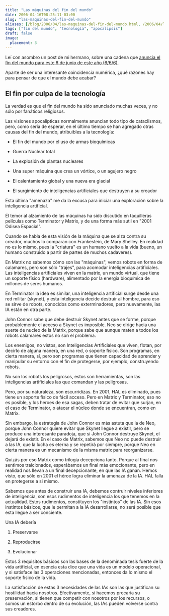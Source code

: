 ```yaml
---
title: "Las máquinas del fin del mundo"
date: 2006-04-16T08:25:11-03:00
slug: "las-maquinas-del-fin-del-mundo"
aliases: [/blog/2006/04/las-maquinas-del-fin-del-mundo.html, /2006/04/las-maquinas-del-fin-del-mundo.html, /2006/04/las_maquinas_del_fin_del_mundo.html]
tags: ["fin del mundo", "tecnología", "apocalipsis"]
draft: false
image:
  placement: 3
---
```


Leí con asombro un post de mi hermano, sobre una cadena que [anuncia el
fin del mundo para este 6 de junio de este año
(6/6/6)](http://replay.waybackmachine.org/20071029052925/http://www.ricardodiaz.org/archives/2006/04/fin.html).

Aparte de ser una interesante coincidencia numérica, ¿qué razones hay
para pensar de que el mundo debe acabar?

## El fin por culpa de la tecnología 

La verdad es que el fin del mundo ha sido anunciado muchas veces, y no
sólo por fanáticos religiosos.

Las visiones apocalípticas normalmente anuncian todo tipo de
cataclismos, pero, como sería de esperar, en el último tiempo se han
agregado otras causas del fin del mundo, atribuibles a la tecnología:

-   El fin del mundo por el uso de armas bioquímicas

-   Guerra Nuclear total

-   La explosión de plantas nucleares

-   Una super máquina que crea un vórtice, o un agujero negro

-   El calentamiento global y una nueva era glacial

-   El surgimiento de inteligencias artificiales que destruyen a su
    creador

Esta última "amenaza" me da la excusa para iniciar una exploración
sobre la inteligencia artificial.

El temor al alzamiento de las máquinas ha sido discutido en taquilleras
películas como Terminator y Matrix, y de una forma más sutil en "2001
Odisea Espacial".

Cuando se habla de esta visión de la máquina que se alza contra su
creador, muchos lo comparan con Frankestein, de Mary Shelley. En
realidad no es lo mismo, pues la "criatura" es un humano vuelto a la
vida (bueno, un humano construido a partir de partes de muchos
cadaveres).

En Matrix no sabemos cómo son las "máquinas", vemos robots en forma de
calamares, pero son sólo "trajes", para acomodar inteligencias
artificiales. Las inteligencias artificiales viven en la matrix, un
mundo virtual, que tiene un soporte físico (hardware), alimentado por la
energía bioquímica de millones de seres humanos.

En Terminator la idea es similar, una inteligencia artificial surge
desde una red militar (skynet), y esta inteligencia decide destruir al
hombre, para eso se sirve de robots, conocidos como exterminadores, pero
nuevamente, las IA están en otra parte.

John Connor sabe que debe destruir Skynet antes que se forme, porque
probablemente el acceso a Skynet es imposible. Neo se dirige hacia una
suerte de nucleo de la Matrix, porque sabe que aunque maten a todos los
robots calamares estos no son el problema.

Los enemigos, no vistos, son Inteligencias Artificiales que viven,
flotan, por decirlo de alguna manera, en una red, o soporte físico. Son
programas, en cierta manera, sí, pero son programas que tienen capacidad
de aprender y manipular su entorno con el fin de protegerse, por
ejemplo, construyendo robots.

No son los robots los peligrosos, estos son herramientas, son las
inteligencias artificiales las que comandan y las peligrosas.

Pero, por su naturaleza, son escurridizas. En 2001, HAL es eliminado,
pues tiene un soporte físico de fácil acceso. Pero en Matrix y
Terminator, eso no es posible, y los heroes de esa sagas, deben tratar
de evitar que surjan, en el caso de Terminator, o atacar el núcleo donde
se encuentran, como en Matrix.

Sin embargo, la estrategia de John Connor es más astuta que la de Neo,
porque John Connor quiere evitar que Skynet llegue a existir, pero se
produce una interesante paradoja, que si John Connor destruye Skynet, el
dejará de existir. En el caso de Matrix, sabemos que Neo no puede
destruir a las IA, que la lucha es eterna y se repetirá por siempre,
porque Neo en cierta manera es un mecanismo de la misma matrix para
reorganizarse.

Quizás por eso Matrix como trilogía decepciona tanto. Porque al final
nos sentimos traicionados, esperábamos un final más emocionante, pero en
realidad nos llevan a un final decepcionante, en que las IA ganan. Hemos
visto, que sólo en 2001 el héroe logra eliminar la amenaza de
la IA. HAL falla en protegerse a si mismo.

Sabemos que antes de construir una IA, debemos contruir niveles
inferiores de inteligencia, son esos rudimentos de inteligencia los que
tenemos en la actualidad. Estos rudimentos, constituyen los
"instintos" de las IA. Sin esos instintos básicos, que le permitan a
la IA desarrollarse, no será posible que esta llegue a ser conciente.

Una IA debería

1.  Preservarse

2.  Reproducirse

3.  Evolucionar

Estos 3 requisitos básicos son las bases de la denominada tesis fuerte
de la vida artificial, en esencia esta dice que una vida es un modelo
operacional, y si satisface las 3 operaciones mencionadas, entonces da
lo mismo el soporte físico de la vida.

La satisfacción de estas 3 necesidades de las IAs son las que justifican
su hostilidad hacia nosotros. Efectivamente, si hacemos precaria su
preservación, si tienen que competir con nosotros por los recursos, o
somos un estorbo dentro de su evolución, las IAs pueden volverse contra
sus creadores.
